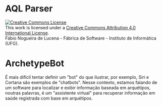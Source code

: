 # AQL Parser

<a rel="license" href="http://creativecommons.org/licenses/by/4.0/"><img alt="Creative Commons License" style="border-width:0" src="https://i.creativecommons.org/l/by/4.0/88x31.png" /></a><br />This work is licensed under a <a rel="license" href="http://creativecommons.org/licenses/by/4.0/">Creative Commons Attribution 4.0 International License</a>. 
<br />Fábio Nogueira de Lucena - Fábrica de Software - Instituto de Informática (UFG).

# ArchetypeBot
É mais difícil tentar definir um "bot" do que ilustrar, por exemplo, Siri e Cortana são exemplos de "chatbots". Nesse contexto, estamos falando de um software para localizar e exibir informação baseada em arquétipos, noutras palavras, é um "assistente virtual" para recuperar informação em saúde registrada com base em arquétipos.  

